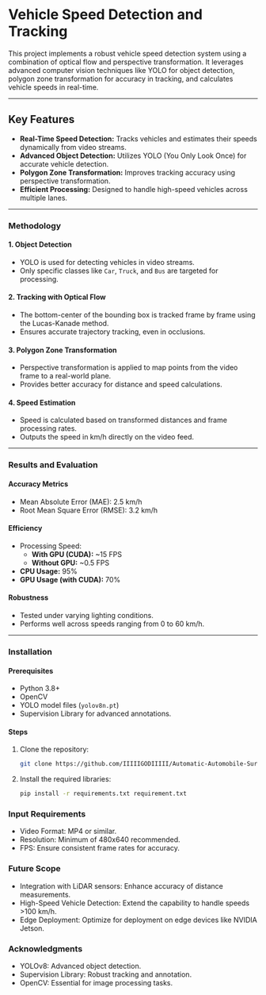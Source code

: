 # Vehicle Speed Detection and Tracking

This project implements a robust vehicle speed detection system using a combination of optical flow and perspective transformation. It leverages advanced computer vision techniques like YOLO for object detection, polygon zone transformation for accuracy in tracking, and calculates vehicle speeds in real-time.

---

## Key Features
- **Real-Time Speed Detection:** Tracks vehicles and estimates their speeds dynamically from video streams.
- **Advanced Object Detection:** Utilizes YOLO (You Only Look Once) for accurate vehicle detection.
- **Polygon Zone Transformation:** Improves tracking accuracy using perspective transformation.
- **Efficient Processing:** Designed to handle high-speed vehicles across multiple lanes.

---

### Methodology

#### 1. **Object Detection**
   - YOLO is used for detecting vehicles in video streams.
   - Only specific classes like `Car`, `Truck`, and `Bus` are targeted for processing.

#### 2. **Tracking with Optical Flow**
   - The bottom-center of the bounding box is tracked frame by frame using the Lucas-Kanade method.
   - Ensures accurate trajectory tracking, even in occlusions.

#### 3. **Polygon Zone Transformation**
   - Perspective transformation is applied to map points from the video frame to a real-world plane.
   - Provides better accuracy for distance and speed calculations.

#### 4. **Speed Estimation**
   - Speed is calculated based on transformed distances and frame processing rates.
   - Outputs the speed in km/h directly on the video feed.

---

### Results and Evaluation

#### **Accuracy Metrics**
- Mean Absolute Error (MAE): 2.5 km/h
- Root Mean Square Error (RMSE): 3.2 km/h

#### **Efficiency**
- Processing Speed: 
  - **With GPU (CUDA):** ~15 FPS
  - **Without GPU:** ~0.5 FPS
- **CPU Usage:** 95%
- **GPU Usage (with CUDA):** 70%

#### **Robustness**
- Tested under varying lighting conditions.
- Performs well across speeds ranging from 0 to 60 km/h.

---

### Installation

#### Prerequisites
- Python 3.8+
- OpenCV
- YOLO model files (`yolov8n.pt`)
- Supervision Library for advanced annotations.

#### Steps
1. Clone the repository:
   ```bash
   git clone https://github.com/IIIIIGODIIIII/Automatic-Automobile-Surveillance-System.git
2. Install the required libraries:
   ```bash
   pip install -r requirements.txt requirement.txt

### Input Requirements
- Video Format: MP4 or similar.
- Resolution: Minimum of 480x640 recommended.
- FPS: Ensure consistent frame rates for accuracy.
  
### Future Scope
- Integration with LiDAR sensors: Enhance accuracy of distance measurements.
- High-Speed Vehicle Detection: Extend the capability to handle speeds >100 km/h.
- Edge Deployment: Optimize for deployment on edge devices like NVIDIA Jetson.
  
### Acknowledgments
- YOLOv8: Advanced object detection.
- Supervision Library: Robust tracking and annotation.
- OpenCV: Essential for image processing tasks.
